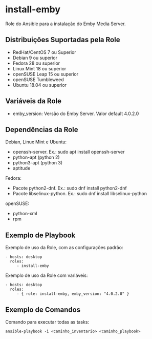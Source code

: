 install-emby
=========

Role do Ansible para a instalação do Emby Media Server.

Distribuições Suportadas pela Role
------------

- RedHat/CentOS 7 ou Superior
- Debian 9 ou superior
- Fedora 28 ou superior
- Linux Mint 18 ou superior
- openSUSE Leap 15 ou superior
- openSUSE Tumbleweed
- Ubuntu 18.04 ou superior

  
Variáveis da Role 
--------------

- emby_version: Versão do Emby Server. Valor default 4.0.2.0 

Dependências da Role 
--------------

Debian, Linux Mint e Ubuntu:

- openssh-server. Ex.: sudo apt install openssh-server
- python-apt (python 2)
- python3-apt (python 3)
- aptitude

Fedora:

- Pacote python2-dnf. Ex.: sudo dnf install python2-dnf
- Pacote libselinux-python. Ex.: sudo dnf install libselinux-python

openSUSE:

- python-xml
- rpm


Exemplo de Playbook
----------------

Exemplo de uso da Role, com as configurações padrão:

    - hosts: desktop
      roles:
         - install-emby

Exemplo de uso da Role com variáveis:

    - hosts: desktop
      roles:
         - { role: install-emby, emby_version: "4.0.2.0" }


Exemplo de Comandos
----------------

Comando para executar todas as tasks:

    ansible-playbook -i <caminho_inventario> <caminho_playbook>
